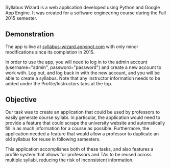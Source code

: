 Syllabus Wizard is a web application developed using Python and Google App Engine. It was created for a software engineering course during the Fall 2015 semester.

## Demonstration
The app is live at [syllabus-wizard.appspot.com](https://syllabus-wizard.appspot.com/) with only minor modifications since its completion in 2015.

In order to use the app, you will need to log in to the admin account (username="admin", password="password") and create a new account to work with. Log out, and log back in with the new account, and you will be able to create a syllabus. Note that any instructor information needs to be added under the Profile/Instructors tabs at the top.

## Objective
Our task was to create an application that could be used by professors to easily generate course syllabi. In particular, the application would need to provide a feature that could scrape the university website and automatically fill in as much information for a course as possible. Furthermore, the application needed a feature that would allow a professor to duplicate an old syllabus for reuse in following semesters.

This application accomplishes both of these tasks, and also features a profile system that allows for professors and TAs to be reused across multiple syllabi, reducing the risk of inconsistent information.
